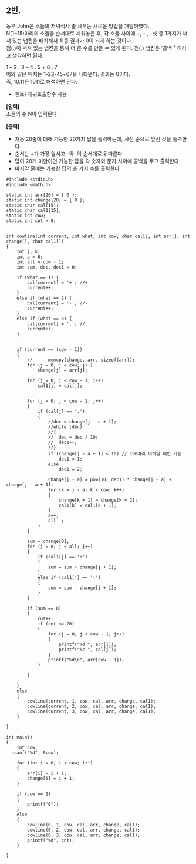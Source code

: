 ## 2번.

농부 John은 소들의 저녁식사 줄 세우는 새로운 방법을 개발하였다.  
N(1~15)마리의 소들을 순서대로 세워놓은 후, 각 소들 사이에 +, - , . 셋 중 1가지가 써져 있는 냅킨을 배치해서 최종 결과가 0이 되게 하는 것이다.  
점(.)이 써져 있는 냅킨을 통해 더 큰 수를 만들 수 있게 된다. 점(.) 냅킨은 ‘공백＇이라고 생각하면 된다.  

1 – 2 . 3 – 4 . 5 + 6 . 7  
이와 같은 배치는 1-23-45+67을 나타낸다. 결과는 0이다.  
즉, 10.11은 1011로 해석하면 된다.  

* 힌트) 재귀호출함수 사용

**[입력]**  
소들의 수 N이 입력된다

**[출력]**  
* 처음 20줄에 대해 가능한 20가지 답을 출력하는데, 사전 순으로 앞선 것을 출력한다.
* 순서는 +가 가장 앞서고 –와 .이 순서대로 뒤따른다.
* 답이 20개 미만이면 가능한 답을 각 숫자와 문자 사이에 공백을 두고 출력한다
* 마지막 줄에는 가능한 답의 총 가지 수를 출력한다

  
```
#include <stdio.h>
#include <math.h>

static int arr[20] = { 0 };
static int change[20] = { 0 };
static char cal[15];
static char cal1[15];
static int cow;
static int cnt = 0;


int cowline(int current, int what, int cow, char cal[], int arr[], int change[], char cal1[])   
{
	int j, k;
	int a = 0;
	int all = cow - 1;
	int sum, dec, dec1 = 0;

	if (what == 1) {
		cal[current] = '+'; //+
		current++;
	}
	else if (what == 2) {
		cal[current] = '-'; //-
		current++;
	}
	else if (what == 3) {
		cal[current] = '.'; //.
		current++;
	}


	if (current == (cow - 1))
	{
		//		memcpy(change, arr, sizeof(arr));
		for (j = 0; j < cow; j++)
			change[j] = arr[j];

		for (j = 0; j < cow - 1; j++)
			cal1[j] = cal[j];


		for (j = 0; j < cow - 1; j++)
		{
			if (cal[j] == '.')
			{
				//dec = change[j - a + 1];
				//while (dec)
				//{
				//	dec = dec / 10;
				//	dec1++;
				//}
				if (change[j - a + 1] < 10) // 100마리 이하일 때만 가능
					dec1 = 1;
				else
					dec1 = 2;

				change[j - a] = pow(10, dec1) * change[j - a] + change[j - a + 1];
				for (k = j - a; k < cow; k++)
				{
					change[k + 1] = change[k + 2];
					cal1[k] = cal1[k + 1];
				}
				a++;
				all--;
			}
		}

		sum = change[0];
		for (j = 0; j < all; j++)
		{
			if (cal1[j] == '+')
			{
				sum = sum + change[j + 1];
			}
			else if (cal1[j] == '-')
			{
				sum = sum - change[j + 1];
			}
		}

		if (sum == 0)
		{
			cnt++;
			if (cnt <= 20)
			{
				for (j = 0; j < cow - 1; j++)
				{
					printf("%d ", arr[j]);
					printf("%c ", cal[j]);
				}
				printf("%d\n", arr[cow - 1]);
			}

		}

	}
	else
	{
		cowline(current, 1, cow, cal, arr, change, cal1);
		cowline(current, 2, cow, cal, arr, change, cal1);
		cowline(current, 3, cow, cal, arr, change, cal1);
	}

}

int main()
{
	int cow;
  scanf("%d", &cow);

	for (int i = 0; i < cow; i++)
	{
		arr[i] = i + 1;
		change[i] = i + 1;
	}

	if (cow == 1)
	{
		printf("0");
	}
	else
	{
		cowline(0, 1, cow, cal, arr, change, cal1);
		cowline(0, 2, cow, cal, arr, change, cal1);
		cowline(0, 3, cow, cal, arr, change, cal1);
		printf("%d", cnt);
	}

}
```
